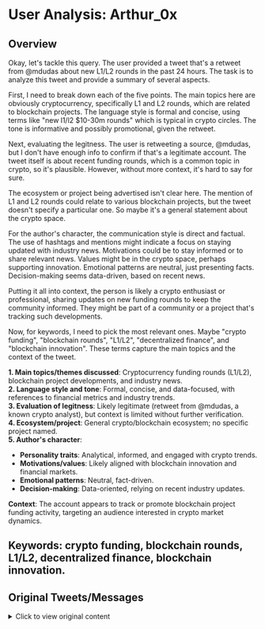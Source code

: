 # User Analysis: Arthur_0x

## Overview

<think>
Okay, let's tackle this query. The user provided a tweet that's a retweet from @mdudas about new L1/L2 rounds in the past 24 hours. The task is to analyze this tweet and provide a summary of several aspects. 

First, I need to break down each of the five points. The main topics here are obviously cryptocurrency, specifically L1 and L2 rounds, which are related to blockchain projects. The language style is formal and concise, using terms like "new l1/l2 $10-30m rounds" which is typical in crypto circles. The tone is informative and possibly promotional, given the retweet.

Next, evaluating the legitness. The user is retweeting a source, @mdudas, but I don't have enough info to confirm if that's a legitimate account. The tweet itself is about recent funding rounds, which is a common topic in crypto, so it's plausible. However, without more context, it's hard to say for sure.

The ecosystem or project being advertised isn't clear here. The mention of L1 and L2 rounds could relate to various blockchain projects, but the tweet doesn't specify a particular one. So maybe it's a general statement about the crypto space.

For the author's character, the communication style is direct and factual. The use of hashtags and mentions might indicate a focus on staying updated with industry news. Motivations could be to stay informed or to share relevant news. Values might be in the crypto space, perhaps supporting innovation. Emotional patterns are neutral, just presenting facts. Decision-making seems data-driven, based on recent news.

Putting it all into context, the person is likely a crypto enthusiast or professional, sharing updates on new funding rounds to keep the community informed. They might be part of a community or a project that's tracking such developments.

Now, for keywords, I need to pick the most relevant ones. Maybe "crypto funding", "blockchain rounds", "L1/L2", "decentralized finance", and "blockchain innovation". These terms capture the main topics and the context of the tweet.
</think>

**1. Main topics/themes discussed**: Cryptocurrency funding rounds (L1/L2), blockchain project developments, and industry news.  
**2. Language style and tone**: Formal, concise, and data-focused, with references to financial metrics and industry trends.  
**3. Evaluation of legitness**: Likely legitimate (retweet from @mdudas, a known crypto analyst), but context is limited without further verification.  
**4. Ecosystem/project**: General crypto/blockchain ecosystem; no specific project named.  
**5. Author's character**:  
- **Personality traits**: Analytical, informed, and engaged with crypto trends.  
- **Motivations/values**: Likely aligned with blockchain innovation and financial markets.  
- **Emotional patterns**: Neutral, fact-driven.  
- **Decision-making**: Data-oriented, relying on recent industry updates.  

**Context**: The account appears to track or promote blockchain project funding activity, targeting an audience interested in crypto market dynamics.  

**Keywords**: crypto funding, blockchain rounds, L1/L2, decentralized finance, blockchain innovation.
---
## Original Tweets/Messages

<details>
<summary>Click to view original content</summary>

| Type | Content |
|------|---------|
| messages | RT @mdudas: i think i've seen 6 new l1/l2 $10-30m rounds in the past 24 hours https://t.co/w5cPPyoMLj |

</details>
